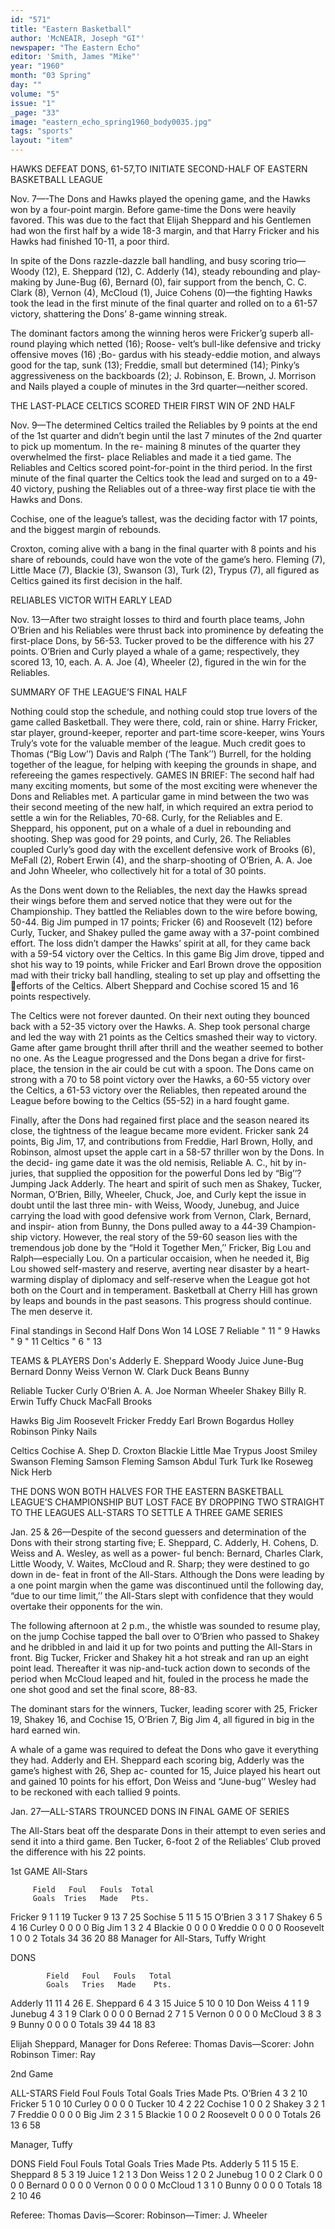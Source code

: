 ```yaml
---
id: "571"
title: "Eastern Basketball"
author: 'McNEAIR, Joseph "GI"'
newspaper: "The Eastern Echo"
editor: 'Smith, James "Mike"'
year: "1960"
month: "03 Spring"
day: ""
volume: "5"
issue: "1"
_page: "33"
image: "eastern_echo_spring1960_body0035.jpg"
tags: "sports"
layout: "item"
---
```

HAWKS DEFEAT DONS, 61-57,TO
INITIATE SECOND-HALF OF EASTERN BASKETBALL
LEAGUE

Nov. 7—-The Dons and Hawks played the opening game, and
the Hawks won by a four-point margin. Before game-time the
Dons were heavily favored. This was due to the fact that Elijah
Sheppard and his Gentlemen had won the first half by a wide
18-3 margin, and that Harry Fricker and his Hawks had finished
10-11, a poor third.

In spite of the Dons razzle-dazzle ball handling, and busy
scoring trio—Woody (12), E. Sheppard (12), C. Adderly (14),
steady rebounding and play-making by June-Bug (6), Bernard
(0), fair support from the bench, C. C. Clark (8), Vernon (4),
McCloud (1), Juice Cohens (0)—the fighting Hawks took the
lead in the first minute of the final quarter and rolled on to a
61-57 victory, shattering the Dons’ 8-game winning streak.

The dominant factors among the winning heros were
Fricker’g superb all-round playing which netted (16); Roose-
velt’s bull-like defensive and tricky offensive moves (16) ;Bo-
gardus with his steady-eddie motion, and always good for the
tap, sunk (13); Freddie, small but determined (14); Pinky’s
aggressiveness on the backboards (2); J. Robinson, E. Brown,
J. Morrison and Nails played a couple of minutes in the 3rd
quarter—neither scored.

THE LAST-PLACE CELTICS
SCORED THEIR FIRST WIN OF 2ND HALF

Nov. 9—The determined Celtics trailed the Reliables by 9 points
at the end of the 1st quarter and didn’t begin until the last 7
minutes of the 2nd quarter to pick up momentum. In the re-
maining 8 minutes of the quarter they overwhelmed the first-
place Reliables and made it a tied game. The Reliables and
Celtics scored point-for-point in the third period. In the first
minute of the final quarter the Celtics took the lead and surged
on to a 49-40 victory, pushing the Reliables out of a three-way
first place tie with the Hawks and Dons.

Cochise, one of the league’s tallest, was the deciding factor
with 17 points, and the biggest margin of rebounds.

Croxton, coming alive with a bang in the final quarter
with 8 points and his share of rebounds, could have won the vote
of the game’s hero. Fleming (7), Little Mace (7), Blackie (3),
Swanson (3), Turk (2), Trypus (7), all figured as Celtics
gained its first decision in the half.

RELIABLES VICTOR WITH EARLY LEAD

Nov. 13—After two straight losses to third and fourth place
teams, John O’Brien and his Reliables were thrust back into
prominence by defeating the first-place Dons, by 56-53. Tucker
proved to be the difference with his 27 points. O’Brien and
Curly played a whale of a game; respectively, they scored 13,
10, each. A. A. Joe (4), Wheeler (2), figured in the win for the
Reliables.

SUMMARY OF THE LEAGUE’S FINAL HALF

Nothing could stop the schedule, and nothing could stop
true lovers of the game called Basketball. They were there,
cold, rain or shine. Harry Fricker, star player, ground-keeper,
reporter and part-time score-keeper, wins Yours Truly’s vote
for the valuable member of the league. Much credit goes to
Thomas (“Big Low’’) Davis and Ralph (‘The Tank’’) Burrell,
for the holding together of the league, for helping with keeping
the grounds in shape, and refereeing the games respectively.
GAMES IN BRIEF: The second half had many exciting
moments, but some of the most exciting were whenever the Dons
and Reliables met. A particular game in mind between the two
was their second meeting of the new half, in which required an
extra period to settle a win for the Reliables, 70-68. Curly, for
the Reliables and E. Sheppard, his opponent, put on a whale of a
duel in rebounding and shooting. Shep was good for 29 points,
and Curly, 26. The Reliables coupled Curly’s good day with the
excellent defensive work of Brooks (6), MeFall (2), Robert
Erwin (4), and the sharp-shooting of O’Brien, A. A. Joe and
John Wheeler, who collectively hit for a total of 30 points.

As the Dons went down to the Reliables, the next day the
Hawks spread their wings before them and served notice that
they were out for the Championship. They battled the Reliables
down to the wire before bowing, 50-44. Big Jim pumped in 17
points; Fricker (6) and Roosevelt (12) before Curly, Tucker,
and Shakey pulled the game away with a 37-point combined
effort. The loss didn’t damper the Hawks’ spirit at all, for they
came back with a 59-54 victory over the Celtics. In this game
Big Jim drove, tipped and shot his way to 19 points, while
Fricker and Earl Brown drove the opposition mad with their
tricky ball handling, stealing to set up play and offsetting the
efforts of the Celtics. Albert Sheppard and Cochise scored 15
and 16 points respectively.

The Celtics were not forever daunted. On their next outing
they bounced back with a 52-35 victory over the Hawks. A. Shep
took personal charge and led the way with 21 points as the
Celtics smashed their way to victory. Game after game brought
thrill after thrill and the weather seemed to bother no one. As
the League progressed and the Dons began a drive for first-
place, the tension in the air could be cut with a spoon. The Dons
came on strong with a 70 to 58 point victory over the Hawks, a
60-55 victory over the Celtics, a 61-53 victory over the Reliables,
then repeated around the League before bowing to the Celtics
(55-52) in a hard fought game.

Finally, after the Dons had regained first place and the
season neared its close, the tightness of the league became more
evident. Fricker sank 24 points, Big Jim, 17, and contributions
from Freddie, Harl Brown, Holly, and Robinson, almost upset
the apple cart in a 58-57 thriller won by the Dons. In the decid-
ing game date it was the old nemisis, Reliable A. C., hit by in-
juries, that supplied the opposition for the powerful Dons led by
“Big’’? Jumping Jack Adderly. The heart and spirit of such
men as Shakey, Tucker, Norman, O’Brien, Billy, Wheeler, Chuck,
Joe, and Curly kept the issue in doubt until the last three min-
with Weiss, Woody, Junebug, and Juice carrying the load with
good defensive work from Vernon, Clark, Bernard, and inspir-
ation from Bunny, the Dons pulled away to a 44-39 Champion-
ship victory. However, the real story of the 59-60 season lies
with the tremendous job done by the “Hold it Together Men,’’
Fricker, Big Lou and Ralph—especially Lou. On a particular
occaision, when he needed it, Big Lou showed self-mastery and
reserve, averting near disaster by a heart-warming display of
diplomacy and self-reserve when the League got hot both on the
Court and in temperament. Basketball at Cherry Hill has grown
by leaps and bounds in the past seasons. This progress should
continue. The men deserve it.

Final standings in Second Half
Dons       Won 14   LOSE  7
Reliable    "  11     "   9
Hawks       "   9     "  11
Celtics     "   6     "  13

TEAMS & PLAYERS
Don's 
Adderly
E. Sheppard
Woody
Juice
June-Bug
Bernard
Donny Weiss
Vernon W.
Clark
Duck
Beans
Bunny

Reliable
Tucker
Curly
O'Brien
A. A. Joe
Norman
Wheeler
Shakey
Billy
R. Erwin
Tuffy
Chuck
MacFall
Brooks

Hawks
Big Jim 
Roosevelt
Fricker
Freddy
Earl Brown
Bogardus
Holley
Robinson
Pinky
Nails

Celtics
Cochise
A. Shep
D. Croxton
Blackie
Little Mae
Trypus
Joost
Smiley
Swanson
Fleming
Samson
Fleming
Samson
Abdul
Turk
Turk
Ike
Roseweg
Nick
Herb

THE DONS WON BOTH HALVES FOR THE
EASTERN BASKETBALL LEAGUE’S CHAMPIONSHIP
BUT LOST FACE BY DROPPING TWO STRAIGHT TO
THE LEAGUES ALL-STARS TO SETTLE A THREE
GAME SERIES

Jan. 25 & 26—Despite of the second guessers and determination
of the Dons with their strong starting five; E. Sheppard, C.
Adderly, H. Cohens, D. Weiss and A. Wesley, as well as a power-
ful bench: Bernard, Charles Clark, Little Woody, V. Waites,
McCloud and R. Sharp; they were destined to go down in de-
feat in front of the All-Stars. Although the Dons were leading
by a one point margin when the game was discontinued until
the following day, “due to our time limit,’’ the All-Stars slept
with confidence that they would overtake their opponents for
the win.

The following afternoon at 2 p.m., the whistle was sounded
to resume play, on the jump Cochise tapped the ball over to
O’Brien who passed to Shakey and he dribbled in and laid it
up for two points and putting the All-Stars in front. Big
Tucker, Fricker and Shakey hit a hot streak and ran up an eight
point lead. Thereafter it was nip-and-tuck action down to
seconds of the period when McCloud leaped and hit, fouled in
the process he made the one shot good and set the final score,
88-83.

The dominant stars for the winners, Tucker, leading scorer
with 25, Fricker 19, Shakey 16, and Cochise 15, O’Brien 7, Big
Jim 4, all figured in big in the hard earned win.

A whale of a game was required to defeat the Dons who
gave it everything they had. Adderly and EH. Sheppard each
scoring big, Adderly was the game’s highest with 26, Shep ac-
counted for 15, Juice played his heart out and gained 10 points
for his effort, Don Weiss and “June-bug’’ Wesley had to be
reckoned with each tallied 9 points.

Jan. 27—ALL-STARS TROUNCED DONS IN FINAL GAME
OF SERIES

The All-Stars beat off the desparate Dons in their attempt
to even series and send it into a third game. Ben Tucker, 6-foot
2 of the Reliables’ Club proved the difference with his 22 points.

1st GAME
All-Stars

         Field   Foul   Fouls  Total
         Goals  Tries   Made   Pts.
Fricker    9      1      1     19
Tucker     9     13      7     25
Sochise    5     11      5     15
O’Brien    3      3      1      7
Shakey     6      5      4     16
Curley     0      0      0      0
Big Jim    1      3      2      4
Blackie    0      0      0      0
¥reddie    0      0      0      0
Roosevelt  1      0      0      2
Totals    34     36     20     88
Manager for All-Stars, Tuffy Wright

DONS

            Field   Foul   Fouls   Total
            Goals   Tries   Made    Pts.
Adderly      11      11      4       26
E. Sheppard   6       4      3       15
Juice         5      10      0       10
Don Weiss     4       1      1        9
Junebug       4       3      1        9
Clark         0       0      0        0
Bernad        2       7      1        5
Vernon        0       0      0        0
McCloud       3       8      3        9
Bunny         0       0      0        0
Totals       39      44     18       83

Elijah Sheppard, Manager for Dons
Referee: Thomas Davis—Scorer: John Robinson
Timer: Ray

2nd Game

ALL-STARS
           Field   Foul  Fouls  Total
           Goals  Tries  Made    Pts.
O’Brien     4       3     2      10
Fricker     5       1     0      10
Curley      0       0     0       0 
Tucker     10       4     2      22 
Cochise     1       0     0       2 
Shakey      3       2     1       7
Freddie     0       0     0       0 
Big Jim     2       3     1       5
Blackie     1       0     0       2
Roosevelt   0       0     0       0 
Totals     26      13     6      58

Manager, Tuffy

DONS
              Field    Foul  Fouls  Total
              Goals   Tries   Made   Pts.
Adderly         5      11      5      15
E. Sheppard     8       5      3      19
Juice           1       2      1       3
Don Weiss       1       2      0       2
Junebug         1       0      0       2
Clark           0       0      0       0
Bernard         0       0      0       0
Vernon          0       0      0       0
McCloud         1       3      1       0
Bunny           0       0      0       0
Totals         18       2     10      46

Referee: Thomas Davis—Scorer: Robinson—Timer: J. Wheeler

